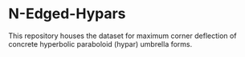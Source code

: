 # N-Edged-Hypars
This repository houses the dataset for maximum corner deflection of concrete hyperbolic paraboloid (hypar) umbrella forms.
